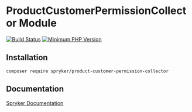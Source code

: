 # ProductCustomerPermissionCollector Module
[![Build Status](https://travis-ci.org/spryker/product-customer-permission-collector.svg)](https://travis-ci.org/spryker/product-customer-permission-collector)
[![Minimum PHP Version](https://img.shields.io/badge/php-%3E%3D%207.2-8892BF.svg)](https://php.net/)

## Installation

```
composer require spryker/product-customer-permission-collector
```

## Documentation

[Spryker Documentation](https://academy.spryker.com/)
